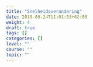 ```yaml
---
title: "Snelheidsverandering"
date: 2019-05-24T11:01:53+02:00
weight: 4
draft: true
tags: []
categories: []
level: ""
course: ""
topic: ""
---
```


